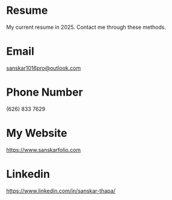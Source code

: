 # Resume
My current resume in 2025. Contact me through these methods.
# Email
sanskar1016pro@outlook.com
# Phone Number
(626) 833 7629
# My Website
https://www.sanskarfolio.com
# Linkedin
https://www.linkedin.com/in/sanskar-thapa/
